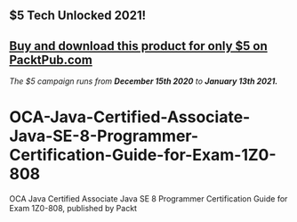 ## $5 Tech Unlocked 2021!
[Buy and download this product for only $5 on PacktPub.com](https://www.packtpub.com/)
-----
*The $5 campaign         runs from __December 15th 2020__ to __January 13th 2021.__*

# OCA-Java-Certified-Associate-Java-SE-8-Programmer-Certification-Guide-for-Exam-1Z0-808
OCA Java Certified Associate Java SE 8 Programmer Certification Guide for Exam 1Z0-808, published by Packt
